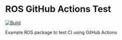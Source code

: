 # ROS GitHub Actions Test
[![Build](https://github.com/heethesh/ros_ci_test_package/workflows/Build/badge.svg)](https://github.com/heethesh/ros_ci_test_package/actions?query=workflow%3ABuild)

Example ROS package to test CI using GitHub Actions
